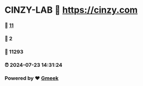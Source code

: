 # CINZY-LAB :link: https://cinzy.com 
### :page_facing_up: [11](https://cinzy.com/tag.html) 
### :speech_balloon: 2 
### :hibiscus: 11293 
### :alarm_clock: 2024-07-23 14:31:24 
### Powered by :heart: [Gmeek](https://github.com/Meekdai/Gmeek)
